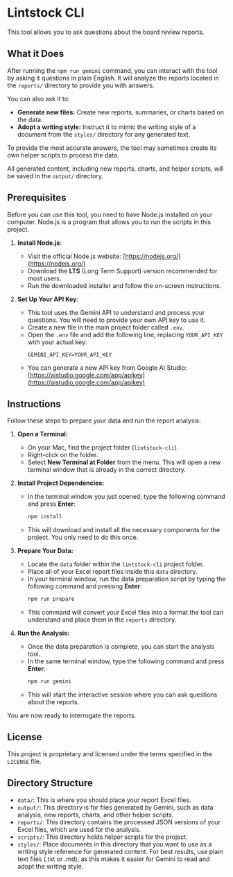 # Lintstock CLI

This tool allows you to ask questions about the board review reports.

## What it Does

After running the `npm run gemini` command, you can interact with the tool by asking it questions in plain English. It will analyze the reports located in the `reports/` directory to provide you with answers.

You can also ask it to:
*   **Generate new files:** Create new reports, summaries, or charts based on the data.
*   **Adopt a writing style:** Instruct it to mimic the writing style of a document from the `styles/` directory for any generated text.

To provide the most accurate answers, the tool may sometimes create its own helper scripts to process the data.

All generated content, including new reports, charts, and helper scripts, will be saved in the `output/` directory.

## Prerequisites

Before you can use this tool, you need to have Node.js installed on your computer. Node.js is a program that allows you to run the scripts in this project.

1.  **Install Node.js**:
    *   Visit the official Node.js website: [https://nodejs.org/](https://nodejs.org/)
    *   Download the **LTS** (Long Term Support) version recommended for most users.
    *   Run the downloaded installer and follow the on-screen instructions.

2.  **Set Up Your API Key**:
    *   This tool uses the Gemini API to understand and process your questions. You will need to provide your own API key to use it.
    *   Create a new file in the main project folder called `.env`.
    *   Open the `.env` file and add the following line, replacing `YOUR_API_KEY` with your actual key:
        ```
        GEMINI_API_KEY=YOUR_API_KEY
        ```
    *   You can generate a new API key from Google AI Studio: [https://aistudio.google.com/app/apikey](https://aistudio.google.com/app/apikey)

## Instructions

Follow these steps to prepare your data and run the report analysis:

1.  **Open a Terminal:**
    *   On your Mac, find the project folder (`lintstock-cli`).
    *   Right-click on the folder.
    *   Select **New Terminal at Folder** from the menu. This will open a new terminal window that is already in the correct directory.

2.  **Install Project Dependencies:**
    *   In the terminal window you just opened, type the following command and press **Enter**:
        ```bash
        npm install
        ```
    *   This will download and install all the necessary components for the project. You only need to do this once.

3.  **Prepare Your Data:**
    *   Locate the `data` folder within the `lintstock-cli` project folder.
    *   Place all of your Excel report files inside this `data` directory.
    *   In your terminal window, run the data preparation script by typing the following command and pressing **Enter**:
        ```bash
        npm run prepare
        ```
    *   This command will convert your Excel files into a format the tool can understand and place them in the `reports` directory.

4.  **Run the Analysis:**
    *   Once the data preparation is complete, you can start the analysis tool.
    *   In the same terminal window, type the following command and press **Enter**:
        ```bash
        npm run gemini
        ```
    *   This will start the interactive session where you can ask questions about the reports.

You are now ready to interrogate the reports.

## License

This project is proprietary and licensed under the terms specified in the `LICENSE` file.

## Directory Structure

*   `data/`: This is where you should place your report Excel files.
*   `output/`: This directory is for files generated by Gemini, such as data analysis, new reports, charts, and other helper scripts.
*   `reports/`: This directory contains the processed JSON versions of your Excel files, which are used for the analysis.
*   `scripts/`: This directory holds helper scripts for the project.
*   `styles/`: Place documents in this directory that you want to use as a writing style reference for generated content. For best results, use plain text files (.txt or .md), as this makes it easier for Gemini to read and adopt the writing style.
